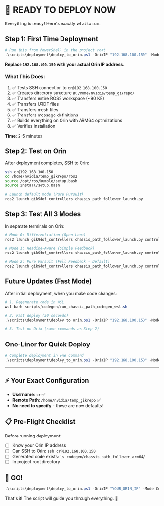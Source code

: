 # 🚀 READY TO DEPLOY NOW

Everything is ready! Here's exactly what to run:

## Step 1: First Time Deployment

```powershell
# Run this from PowerShell in the project root
.\scripts\deployment\deploy_to_orin.ps1 -OrinIP "192.168.100.150" -Mode Complete
```

**Replace `192.168.100.150` with your actual Orin IP address.**

### What This Does:

1. ✅ Tests SSH connection to `cr@192.168.100.150`
2. ✅ Creates directory structure at `/home/nvidia/temp_gikrepo/`
3. ✅ Transfers entire ROS2 workspace (~90 KB)
4. ✅ Transfers URDF files
5. ✅ Transfers mesh files
6. ✅ Transfers message definitions
7. ✅ Builds everything on Orin with ARM64 optimizations
8. ✅ Verifies installation

**Time**: 2-5 minutes

## Step 2: Test on Orin

After deployment completes, SSH to Orin:

```bash
ssh cr@192.168.100.150
cd /home/nvidia/temp_gikrepo/ros2
source /opt/ros/humble/setup.bash
source install/setup.bash

# Launch default mode (Pure Pursuit)
ros2 launch gik9dof_controllers chassis_path_follower_launch.py
```

## Step 3: Test All 3 Modes

In separate terminals on Orin:

```bash
# Mode 0: Differentiation (Open-Loop)
ros2 launch gik9dof_controllers chassis_path_follower_launch.py controller_mode:=0

# Mode 1: Heading-Aware (Simple Feedback)
ros2 launch gik9dof_controllers chassis_path_follower_launch.py controller_mode:=1

# Mode 2: Pure Pursuit (Full Feedback - Default)
ros2 launch gik9dof_controllers chassis_path_follower_launch.py controller_mode:=2
```

## Future Updates (Fast Mode)

After initial deployment, when you make code changes:

```powershell
# 1. Regenerate code in WSL
wsl bash scripts/codegen/run_chassis_path_codegen_wsl.sh

# 2. Fast deploy (30 seconds)
.\scripts\deployment\deploy_to_orin.ps1 -OrinIP "192.168.100.150" -Mode ChassisOnly

# 3. Test on Orin (same commands as Step 2)
```

## One-Liner for Quick Deploy

```powershell
# Complete deployment in one command
.\scripts\deployment\deploy_to_orin.ps1 -OrinIP "192.168.100.150" -Mode Complete -BuildOnOrin:$true
```

---

## ⚡ Your Exact Configuration

- **Username**: `cr` ✅
- **Remote Path**: `/home/nvidia/temp_gikrepo` ✅
- **No need to specify** - these are now defaults!

## 📋 Pre-Flight Checklist

Before running deployment:

- [ ] Know your Orin IP address
- [ ] Can SSH to Orin: `ssh cr@192.168.100.150`
- [ ] Generated code exists: `ls codegen/chassis_path_follower_arm64/`
- [ ] In project root directory

## 🎯 GO!

```powershell
.\scripts\deployment\deploy_to_orin.ps1 -OrinIP "YOUR_ORIN_IP" -Mode Complete
```

That's it! The script will guide you through everything. 🚀
